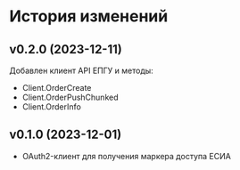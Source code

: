 # История изменений

## v0.2.0 (2023-12-11)
Добавлен клиент API ЕПГУ и методы:
- Client.OrderCreate
- Client.OrderPushChunked
- Client.OrderInfo

## v0.1.0 (2023-12-01)
- OAuth2-клиент для получения маркера доступа ЕСИА
